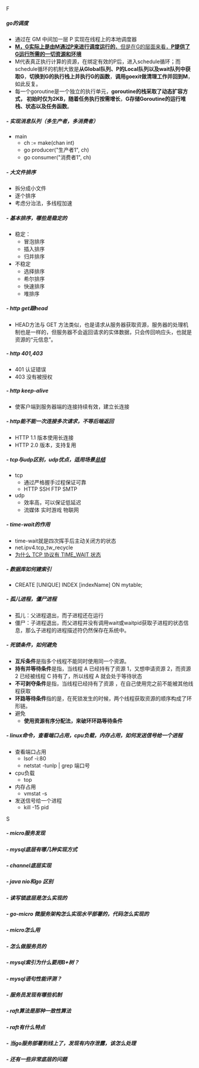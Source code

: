 F
##### go的调度
 - 通过在 GM 中间加一层 P 实现在线程上的本地调度器
- [**M，G实际上是由M通过P来进行调度运行的**，但是在G的层面来看，**P提供了G运行所需的一切资源和环境**](obsidian://open?vault=NoteLibrary&file=code%2FGolang%2FGPM)
- M代表真正执行计算的资源，在绑定有效的P后，进入schedule循环；而schedule循环的机制大致是**从Global队列、P的Local队列以及wait队列中获取G**，**切换到G的执行栈上并执行G的函数**，**调用goexit做清理工作并回到M**，如此反复。
- 每一个goroutine是一个独立的执行单元，**goroutine的栈采取了动态扩容方式， 初始时仅为2KB，随着任务执行按需增长**，**G存储Goroutine的运行堆栈、状态以及任务函数**。


##### -   实现消息队列（多生产者，多消费者）
- main
	-  ch := make(chan int)
	- go producer("生产者1", ch)
	- go consumer("消费者1", ch)
##### -   大文件排序
- 拆分成小文件
- 逐个排序
- 考虑分治法，多线程加速
##### -   基本排序，哪些是稳定的
- 稳定：
	- 冒泡排序
	- 插入排序
	- 归并排序
- 不稳定
	- 选择排序
	- 希尔排序
	- 快速排序
	- 堆排序
##### -   http get跟head
- HEAD方法与 GET 方法类似，也是请求从服务器获取资源，服务器的处理机制也是一样的，但服务器不会返回请求的实体数据，只会传回响应头，也就是资源的“元信息”。
##### -   http 401,403
- 401 认证错误
- 403 没有被授权
##### -   http keep-alive
- 使客户端到服务器端的连接持续有效，建立长连接
##### -   http能不能一次连接多次请求，不等后端返回
- HTTP 1.1 版本使用长连接
- HTTP 2.0 版本，支持复用
##### -   tcp与udp区别，udp优点，适用场景[总结](https://www.developers.pub/article/1026813)
- tcp
	- 通过严格握手过程保证可靠
	- HTTP SSH FTP SMTP
- udp
	- 效率高，可以保证低延迟
	- 流媒体 实时游戏 物联网
##### -   time-wait的作用
- time-wait就是四次挥手后主动关闭方的状态
- net.ipv4.tcp_tw_recycle
- [为什么 TCP 协议有 TIME_WAIT 状态](https://draveness.me/whys-the-design-tcp-time-wait/)
##### -   数据库如何建索引
- CREATE [UNIQUE] INDEX [indexName] ON mytable;
##### -   孤儿进程，僵尸进程
- 孤儿：父进程退出，而子进程还在运行
- 僵尸：子进程退出，而父进程并没有调用wait或waitpid获取子进程的状态信息，那么子进程的进程描述符仍然保存在系统中。
##### -   死锁条件，如何避免
- **互斥条件**是指多个线程不能同时使用同一个资源。
- **持有并等待条件**是指，当线程 A 已经持有了资源 1，又想申请资源 2，而资源 2 已经被线程 C 持有了，所以线程 A 就会处于等待状态
- **不可剥夺条件**是指，当线程已经持有了资源 ，在自己使用完之前不能被其他线程获取
- **环路等待条件**指的是，在死锁发生的时候，两个线程获取资源的顺序构成了环形链。
- 避免
	- **使用资源有序分配法，来破环环路等待条件**
##### -   linux命令，查看端口占用，cpu负载，内存占用，如何发送信号给一个进程
- 查看端口占用 
	- lsof -i:80
	- netstat -tunlp | grep 端口号
- cpu负载
	- top
- 内存占用
	- vmstat -s
- 发送信号给一个进程
	- kill -15 pid
  

S
##### -   micro服务发现
##### -   mysql底层有哪几种实现方式
##### -   channel底层实现
##### -   java nio和go 区别
##### -   读写锁底层是怎么实现的
##### -   go-micro 微服务架构怎么实现水平部署的，代码怎么实现的
##### -   micro怎么用
##### -   怎么做服务员的
##### -   mysql索引为什么要用B+树？
##### -   mysql语句性能评测？
##### -   服务员发现有哪些机制
##### -   raft算法是那种一致性算法
##### -   raft有什么特点
##### -   当go服务部署到线上了，发现有内存泄露，该怎么处理
##### -   还有一些非常底层的问题

